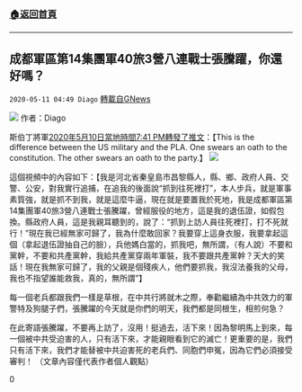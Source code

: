 ###  [:house:返回首頁](https://github.com/ourhimalayas/txt)
---

## 成都軍區第14集團軍40旅3營八連戰士張騰躍，你還好嗎？
`2020-05-11 04:49 Diago` [轉載自GNews](https://gnews.org/zh-hant/199907/)

![](https://s3.amazonaws.com/gnews-media-offload/wp-content/uploads/2020/05/11043028/%E4%B8%8B%E8%BC%89-3.jpg)
作者：Diago

斯伯丁將軍[2020年5月10日當地時間7:41 PM轉發了推文](https://twitter.com/robert_spalding/status/1259448554160115712)：【This is the difference between the US military and the PLA. One swears an oath to the constitution. The other swears an oath to the party.】
![](https://s3.amazonaws.com/gnews-media-offload/wp-content/uploads/2020/05/11043204/WhatsApp-Image-2020-05-11-at-4.23.36-PM.jpeg)


這個視頻中的內容如下：【我是河北省秦皇島市昌黎縣人，縣、鄉、政府人員、交警、公安，對我實行追捕，在追我的後面說“抓到往死裡打”，本人步兵，就是軍事素質強，就是抓不到我，就是這麼牛逼，現在就是要置我於死地，我是成都軍區第14集團軍40旅3營八連戰士張騰躍，曾經服役的地方，這是我的退伍證，如假包換。縣政府人員，這是我親耳聽到的，說了：“抓到上訪人員往死裡打，打不死就行！”現在我已經無家可歸了，我為什麼敢回家？我要穿上這身衣服，我要拿起這個（拿起退伍證抽自己的臉），兵他媽白當的，抓我吧，無所謂，（有人說）不要和黨幹，不要和共產黨幹，我給共產黨穿兩年軍裝，我不要跟共產黨幹？天大的笑話！現在我無家可歸了，我的父親是個殘疾人，他們要抓我，我沒法養我的父母，我也不指望誰能救我，真的，無所謂”】

每一個老兵都跟我們一樣是草根，在中共行將就木之際，奉勸繼續為中共效力的軍警特及狗腿子們，張騰躍的今天就是你們的明天，我們都是同根生，相煎何急？

在此寄語張騰躍，不要再上訪了，沒用！挺過去，活下來！因為黎明馬上到來，每一個被中共受迫害的人，只有活下來，才能親眼看到它的滅亡！更重要的是，我們只有活下來，我們才能替被中共迫害死的老兵們、同胞們申冤，因為它們必須接受審判！ （文章內容僅代表作者個人觀點）

0
